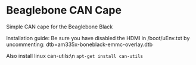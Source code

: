 # Beaglebone CAN Cape
Simple CAN cape for the Beaglebone Black

Installation guide:
Be sure you have disabled the HDMI in /boot/uEnv.txt by uncommenting:
dtb=am335x-boneblack-emmc-overlay.dtb

Also install linux can-utils:\n
`apt-get install can-utils`
